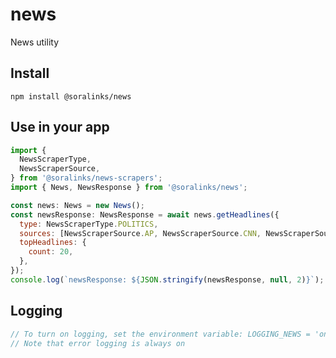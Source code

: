 # news
News utility

## Install

`npm install @soralinks/news`

## Use in your app

```javascript
import {
  NewsScraperType,
  NewsScraperSource,
} from '@soralinks/news-scrapers';
import { News, NewsResponse } from '@soralinks/news';

const news: News = new News();
const newsResponse: NewsResponse = await news.getHeadlines({
  type: NewsScraperType.POLITICS,
  sources: [NewsScraperSource.AP, NewsScraperSource.CNN, NewsScraperSource.FOX, NewsScraperSource.WASH_EXAM],
  topHeadlines: {
    count: 20,
  },
});
console.log(`newsResponse: ${JSON.stringify(newsResponse, null, 2)}`);
```

## Logging
```javascript
// To turn on logging, set the environment variable: LOGGING_NEWS = 'on'
// Note that error logging is always on

```
